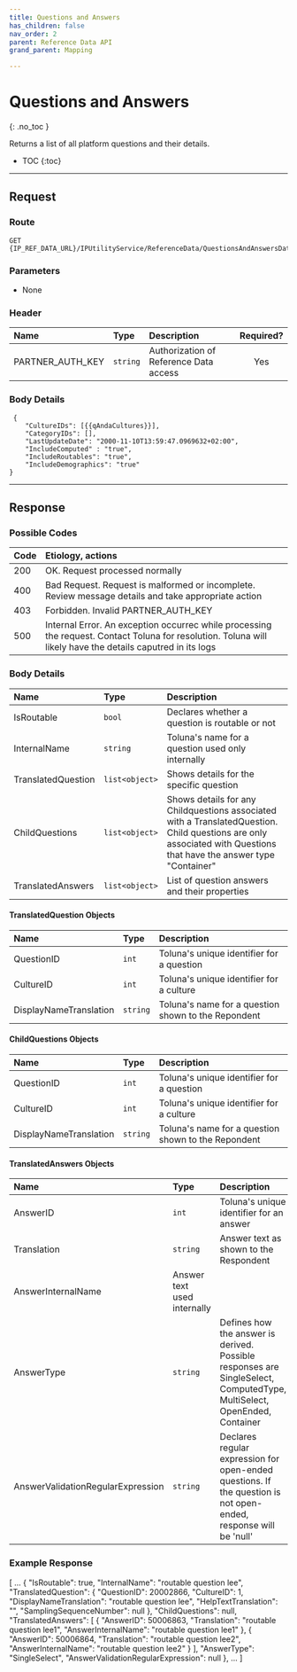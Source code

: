 ```yaml
---
title: Questions and Answers
has_children: false
nav_order: 2
parent: Reference Data API
grand_parent: Mapping

---
```


# Questions and Answers
{: .no_toc }

Returns a list of all platform questions and their details.

* TOC
{:toc}

---

## Request

### Route
```
GET {IP_REF_DATA_URL}/IPUtilityService/ReferenceData/QuestionsAndAnswersData 
```

### Parameters

 - None

### Header

| Name | Type | Description | Required? |
| :--- | :--- | :--- | :---: |
| PARTNER_AUTH_KEY | ```string``` | Authorization of Reference Data access | Yes |

### Body Details
```
 {
    "CultureIDs": [{{qAndaCultures}}],                        
    "CategoryIDs": [],
    "LastUpdateDate": "2000-11-10T13:59:47.0969632+02:00",
    "IncludeComputed" : "true",
    "IncludeRoutables": "true",
    "IncludeDemographics": "true"
}
```

---

## Response

### Possible Codes

| Code | Etiology, actions |
| :--- | :--- |
| 200 | OK. Request processed normally |
| 400 | Bad Request. Request is malformed or incomplete. Review message details and take appropriate action |
| 403 | Forbidden. Invalid PARTNER_AUTH_KEY |
| 500 | Internal Error. An exception occurrec while processing the request. Contact Toluna for resolution. Toluna will likely have the details caputred in its logs |

### Body Details

| Name | Type | Description |
| :--- | :--- | :--- |
| IsRoutable | ```bool``` | Declares whether a question is routable or not |
| InternalName | ```string``` | Toluna's name for a question used only internally |
| TranslatedQuestion | ```list<object>``` | Shows details for the specific question |
| ChildQuestions | ```list<object>``` | Shows details for any Childquestions associated with a TranslatedQuestion. Child questions are only associated with Questions that have the answer type "Container" |
| TranslatedAnswers | ```list<object>``` | List of question answers and their properties |


#### TranslatedQuestion Objects

| Name | Type | Description | 
| :--- | :--- | :--- |
| QuestionID | ```int``` | Toluna's unique identifier for a question |
| CultureID | ```int``` | Toluna's unique identifier for a culture |
| DisplayNameTranslation | ```string``` | Toluna's name for a question shown to the Repondent |

#### ChildQuestions Objects

| Name | Type | Description | 
| :--- | :--- | :--- |
| QuestionID | ```int``` | Toluna's unique identifier for a question |
| CultureID | ```int``` | Toluna's unique identifier for a culture |
| DisplayNameTranslation | ```string``` | Toluna's name for a question shown to the Repondent |


#### TranslatedAnswers Objects

| Name | Type | Description |
| :--- | :--- | :--- |
| AnswerID | ```int``` | Toluna's unique identifier for an answer |
| Translation | ```string``` | Answer text as shown to the Respondent |
| AnswerInternalName | Answer text used internally |
| AnswerType | ```string``` | Defines how the answer is derived. Possible responses are SingleSelect, ComputedType, MultiSelect, OpenEnded, Container |
| AnswerValidationRegularExpression | ```string``` | Declares regular expression for open-ended questions. If the question is not open-ended, response will be 'null' |

### Example Response
[
...
  {
    "IsRoutable": true,
    "InternalName": "routable question lee",
    "TranslatedQuestion": {
      "QuestionID": 20002866,
      "CultureID": 1,
      "DisplayNameTranslation": "routable question lee",
      "HelpTextTranslation": "",
      "SamplingSequenceNumber": null
    },
    "ChildQuestions": null,
    "TranslatedAnswers": [
      {
        "AnswerID": 50006863,
        "Translation": "routable question lee1",
        "AnswerInternalName": "routable question lee1"
      },
      {
        "AnswerID": 50006864,
        "Translation": "routable question lee2",
        "AnswerInternalName": "routable question lee2"
      }
    ],
    "AnswerType": "SingleSelect",
    "AnswerValidationRegularExpression": null
  },
...
]
```